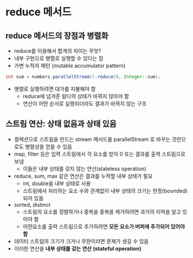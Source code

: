 # reduce 메서드
## reduce 메서드의 장점과 병렬화
- reduce를 이용해서 합계의 차이는 무엇?
- 내부 구현으로 병렬로 실행할 수 있다는 점
- 가변 누적자 패턴 (mutable accumulator pattern)
```java
int sum = numbers.parallelStream().reduce(0, Integer::sum);
```
- 병렬로 실행하려면 대가를 지불해야 함
  - reduce에 넘겨준 람다의 상태가 바뀌지 않아야 함
  - 연산이 어떤 순서로 실행되더라도 결과가 바뀌지 않는 구조

## 스트림 연산: 상태 없음과 상태 있음
- 컬렉션으로 스트림을 만드는 stream 메서드를 parallelStream 로 바꾸는 것만으로도 병렬성을 얻을 수 있음
- map, filter 등은 입력 스트림에서 각 요소를 받아 0 또는 결과를 출력 스트림으로 보냄
  - 이들은 내부 상태를 갖지 않는 연산(stateless operation)
- reduce, sum, max 같은 연산은 결과를 누적할 내부 상태가 필요
  - int, double을 내부 상태로 사용
  - 스트림에서 처리하는 요소 수와 관계없이 내부 상태의 크기는 한정(bounded) 되어 있음
- sorted, distinct
  - 스트림의 요소를 정렬하거나 중복을 중복을 제거하려면 과거의 이력을 알고 있어야 함
  - 어떤요소를 출력 스트림으로 추가하려면 **모든 요소가 버퍼에 추가되어 있어야 함**
- 데이터 스트림의 크기가 크거나 무한이라면 문제가 생길 수 있음
- 이러한 연산을 **내부 상태를 갖는 연산 (stateful operation)**
